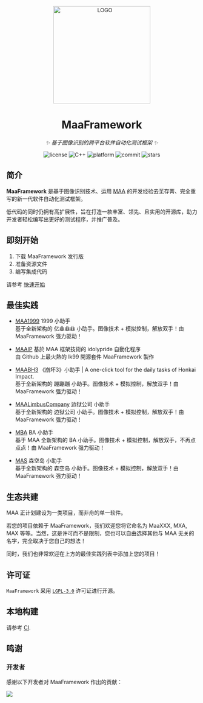 <!-- markdownlint-disable MD033 MD041 -->
<p align="center">
    <img alt="LOGO" src="https://cdn.jsdelivr.net/gh/MaaAssistantArknights/design@main/logo/maa-logo_512x512.png" width="256" height="256" />
</p>

<div align="center">

# MaaFramework

<!-- prettier-ignore-start -->
<!-- markdownlint-disable-next-line MD036 -->
_✨ 基于图像识别的跨平台软件自动化测试框架 ✨_
<!-- prettier-ignore-end -->

</div>

<p align="center">
    <img alt="license" src="https://img.shields.io/github/license/MaaAssistantArknights/MaaFramework">
    <img alt="C++" src="https://img.shields.io/badge/C++-20-%2300599C?logo=cplusplus">
    <img alt="platform" src="https://img.shields.io/badge/platform-Windows%20%7C%20Linux%20%7C%20macOS-blueviolet">
    <img alt="commit" src="https://img.shields.io/github/commit-activity/m/MaaAssistantArknights/MaaFramework?color=%23ff69b4">
    <img alt="stars" src="https://img.shields.io/github/stars/MaaAssistantArknights/MaaFramework?style=social">
</p>

## 简介

**MaaFramework** 是基于图像识别技术、运用 [MAA](https://github.com/MaaAssistantArknights/MaaAssistantArknights) 的开发经验去芜存菁、完全重写的新一代软件自动化测试框架。

低代码的同时仍拥有高扩展性，旨在打造一款丰富、领先、且实用的开源库，助力开发者轻松编写出更好的测试程序，并推广普及。

## 即刻开始

1. 下载 MaaFramework 发行版
2. 准备资源文件
3. 编写集成代码

请参考 [快速开始](docs/zh_cn/1.1-快速开始.md)

## 最佳实践

- [MAA1999](https://github.com/MaaAssistantArknights/MAA1999) 1999 小助手  
  基于全新架构的 亿韭韭韭 小助手。图像技术 + 模拟控制，解放双手！由 MaaFramework 强力驱动！

- [MAAIP](https://github.com/Arcelibs/MAAIP) 基於 MAA 框架技術的 idolypride 自動化程序  
  由 Github 上最火熱的 lk99 開源套件 MaaFramework 製作

- [MAABH3](https://github.com/MaaAssistantArknights/MAABH3) 《崩坏3》小助手 | A one-click tool for the daily tasks of Honkai Impact.  
  基于全新架构的 蹦蹦蹦 小助手。图像技术 + 模拟控制，解放双手！由 MaaFramework 强力驱动！

- [MAALimbusCompany](https://github.com/hxdnshx/MAALimbusCompany) 边狱公司 小助手  
  基于全新架构的 边狱公司 小助手。图像技术 + 模拟控制，解放双手！由 MaaFramework 强力驱动！

- [MBA](https://github.com/MaaAssistantArknights/MBA) BA 小助手  
  基于 MAA 全新架构的 BA 小助手。图像技术 + 模拟控制，解放双手，不再点点点！由 MaaFramework 强力驱动！

- [MAS](https://github.com/MaaAssistantArknights/MaaAssistantSkland) 森空岛 小助手  
  基于全新架构的 森空岛 小助手。图像技术 + 模拟控制，解放双手！由 MaaFramework 强力驱动！

## 生态共建

MAA 正计划建设为一类项目，而非舟的单一软件。  

若您的项目依赖于 MaaFramework，我们欢迎您将它命名为 MaaXXX, MXA, MAX 等等。当然，这是许可而不是限制，您也可以自由选择其他与 MAA 无关的名字，完全取决于您自己的想法！  

同时，我们也非常欢迎在上方的最佳实践列表中添加上您的项目！

## 许可证

`MaaFramework` 采用 [`LGPL-3.0`](./LICENSE.md) 许可证进行开源。

## 本地构建

请参考 [CI](https://github.com/MaaAssistantArknights/MaaFramework/blob/main/.github/workflows/ci.yml).

## 鸣谢

### 开发者

感谢以下开发者对 MaaFramework 作出的贡献：

<a href="https://github.com/MaaAssistantArknights/MaaFramework/graphs/contributors">
  <img src="https://contrib.rocks/image?repo=MaaAssistantArknights/MaaFramework&max=1000" />
</a>
